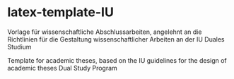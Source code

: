 # latex-template-IU
Vorlage für wissenschaftliche Abschlussarbeiten, angelehnt an   die Richtlinien für die Gestaltung wissenschaftlicher Arbeiten an der IU Duales Studium

Template for academic theses, based on the IU guidelines for the design of academic theses
Dual Study Program
